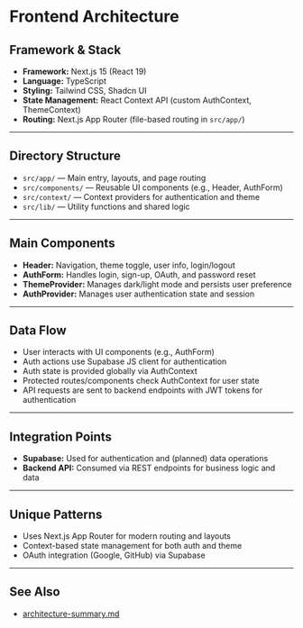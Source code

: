 # Frontend Architecture

## Framework & Stack
- **Framework:** Next.js 15 (React 19)
- **Language:** TypeScript
- **Styling:** Tailwind CSS, Shadcn UI
- **State Management:** React Context API (custom AuthContext, ThemeContext)
- **Routing:** Next.js App Router (file-based routing in `src/app/`)

---

## Directory Structure
- `src/app/` — Main entry, layouts, and page routing
- `src/components/` — Reusable UI components (e.g., Header, AuthForm)
- `src/context/` — Context providers for authentication and theme
- `src/lib/` — Utility functions and shared logic

---

## Main Components
- **Header:** Navigation, theme toggle, user info, login/logout
- **AuthForm:** Handles login, sign-up, OAuth, and password reset
- **ThemeProvider:** Manages dark/light mode and persists user preference
- **AuthProvider:** Manages user authentication state and session

---

## Data Flow
- User interacts with UI components (e.g., AuthForm)
- Auth actions use Supabase JS client for authentication
- Auth state is provided globally via AuthContext
- Protected routes/components check AuthContext for user state
- API requests are sent to backend endpoints with JWT tokens for authentication

---

## Integration Points
- **Supabase:** Used for authentication and (planned) data operations
- **Backend API:** Consumed via REST endpoints for business logic and data

---

## Unique Patterns
- Uses Next.js App Router for modern routing and layouts
- Context-based state management for both auth and theme
- OAuth integration (Google, GitHub) via Supabase

---

## See Also
- [architecture-summary.md](./architecture-summary.md)
